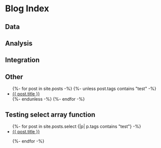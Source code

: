 # Blog Index

## Data

## Analysis

## Integration

## Other

<ul class="posts">
{%- for post in site.posts -%}
{%- unless post.tags contains "test" -%}
<li><a href="{{ post.id }}">{{ post.title }}</a></li>
{%- endunless -%}
{%- endfor -%}
</ul>

## Testing select array function

<ul class="posts">
{%- for post in site.posts.select {|p| p.tags contains "test"}  -%}

<li><a href="{{ post.id }}">{{ post.title }}</a></li>

{%- endfor -%}
</ul>